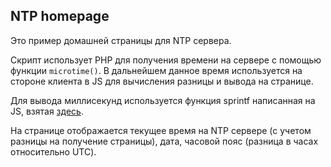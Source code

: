 NTP homepage
------------

Это пример домашней страницы для NTP сервера.

Скрипт использует PHP для получения времени на сервере с помощью функции `microtime()`. В дальнейшем данное время используется на стороне клиента в JS для вычисления разницы и вывода на странице.

Для вывода миллисекунд используется функция sprintf написанная на JS, взятая [здесь](http://javascript.ru/php/sprintf).

На странице отображается текущее время на NTP сервере (с учетом разницы на получение страницы), дата, часовой пояс (разница в часах относительно UTC).
